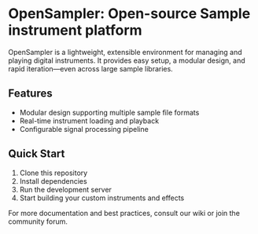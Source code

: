 # OpenSampler: Open-source Sample instrument platform

OpenSampler is a lightweight, extensible environment for managing and playing digital instruments.
It provides easy setup, a modular design, and rapid iteration—even across large sample libraries.

## Features
- Modular design supporting multiple sample file formats
- Real-time instrument loading and playback
- Configurable signal processing pipeline

## Quick Start
1. Clone this repository
2. Install dependencies
3. Run the development server
4. Start building your custom instruments and effects

For more documentation and best practices, consult our wiki or join the community forum.
